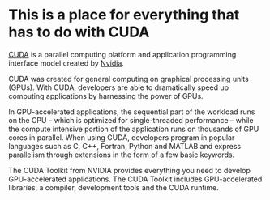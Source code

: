# This is a place for everything that has to do with CUDA

[CUDA](https://en.wikipedia.org/wiki/CUDA) is a parallel computing platform and application programming interface model created by [Nvidia](https://www.nvidia.com). 

CUDA was created for general computing on graphical processing units (GPUs). With CUDA, developers are able to dramatically speed up computing applications by harnessing the power of GPUs.

In GPU-accelerated applications, the sequential part of the workload runs on the CPU – which is optimized for single-threaded performance – while the compute intensive portion of the application runs on thousands of GPU cores in parallel. When using CUDA, developers program in popular languages such as C, C++, Fortran, Python and MATLAB and express parallelism through extensions in the form of a few basic keywords.

The CUDA Toolkit from NVIDIA provides everything you need to develop GPU-accelerated applications. The CUDA Toolkit includes GPU-accelerated libraries, a compiler, development tools and the CUDA runtime.

